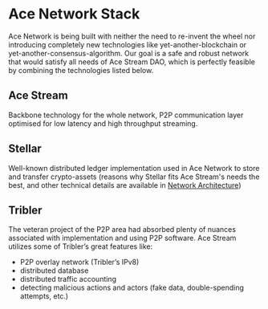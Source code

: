# Ace Network Stack


Ace Network is being built with neither the need to re-invent the wheel nor introducing completely new technologies like yet-another-blockchain or yet-another-consensus-algorithm. Our goal is a safe and robust network that would satisfy all needs of Ace Stream DAO, which is perfectly feasible by combining the technologies listed below.


## Ace Stream

Backbone technology for the whole network, P2P communication layer optimised for low latency and high throughput streaming.

## Stellar

Well-known distributed ledger implementation used in Ace Network to store and transfer crypto-assets (reasons why Stellar fits Ace Stream's needs the best, and other technical details are available in [Network Architecture][1])


## Tribler

The veteran project of the P2P area had absorbed plenty of nuances associated with implementation and using P2P software. Ace Stream utilizes some of Tribler’s great features like:

* P2P overlay network (Tribler’s IPv8)
* distributed database
* distributed traffic accounting
* detecting malicious actions and actors (fake data, double-spending attempts, etc.)


[1]: network-architecture.md